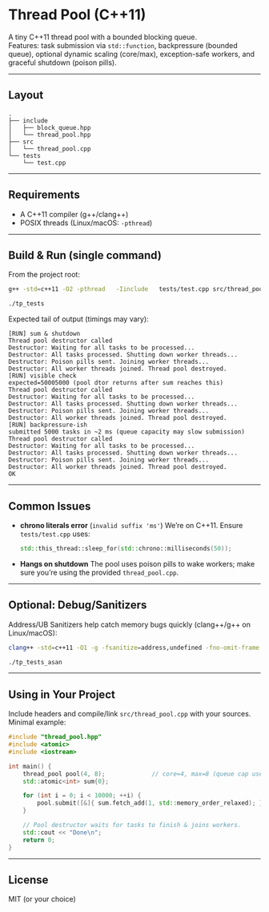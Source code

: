 # Thread Pool (C++11)

A tiny C++11 thread pool with a bounded blocking queue.  
Features: task submission via `std::function`, backpressure (bounded queue), optional dynamic scaling (core/max), exception-safe workers, and graceful shutdown (poison pills).

---

## Layout

```
.
├── include
│   ├── block_queue.hpp
│   └── thread_pool.hpp
├── src
│   └── thread_pool.cpp
└── tests
    └── test.cpp
```

---

## Requirements

- A C++11 compiler (g++/clang++)
- POSIX threads (Linux/macOS: `-pthread`)

---

## Build & Run (single command)

From the project root:

```bash
g++ -std=c++11 -O2 -pthread   -Iinclude   tests/test.cpp src/thread_pool.cpp   -o tp_tests

./tp_tests
```

Expected tail of output (timings may vary):

```
[RUN] sum & shutdown
Thread pool destructor called
Destructor: Waiting for all tasks to be processed...
Destructor: All tasks processed. Shutting down worker threads...
Destructor: Poison pills sent. Joining worker threads...
Destructor: All worker threads joined. Thread pool destroyed.
[RUN] visible check
expected=50005000 (pool dtor returns after sum reaches this)
Thread pool destructor called
Destructor: Waiting for all tasks to be processed...
Destructor: All tasks processed. Shutting down worker threads...
Destructor: Poison pills sent. Joining worker threads...
Destructor: All worker threads joined. Thread pool destroyed.
[RUN] backpressure-ish
submitted 5000 tasks in ~2 ms (queue capacity may slow submission)
Thread pool destructor called
Destructor: Waiting for all tasks to be processed...
Destructor: All tasks processed. Shutting down worker threads...
Destructor: Poison pills sent. Joining worker threads...
Destructor: All worker threads joined. Thread pool destroyed.
OK
```

---

## Common Issues

- **chrono literals error** (`invalid suffix 'ms'`) We’re on C++11. Ensure `tests/test.cpp` uses:

  ```cpp
  std::this_thread::sleep_for(std::chrono::milliseconds(50));
  ```

- **Hangs on shutdown** The pool uses poison pills to wake workers; make sure you’re using the provided `thread_pool.cpp`.

---

## Optional: Debug/Sanitizers

Address/UB Sanitizers help catch memory bugs quickly (clang++/g++ on Linux/macOS):

```bash
clang++ -std=c++11 -O1 -g -fsanitize=address,undefined -fno-omit-frame-pointer   -Iinclude tests/test.cpp src/thread_pool.cpp   -pthread -o tp_tests_asan

./tp_tests_asan
```

---

## Using in Your Project

Include headers and compile/link `src/thread_pool.cpp` with your sources.  
Minimal example:

```cpp
#include "thread_pool.hpp"
#include <atomic>
#include <iostream>

int main() {
    thread_pool pool(4, 8);             // core=4, max=8 (queue cap uses default)
    std::atomic<int> sum{0};

    for (int i = 0; i < 10000; ++i) {
        pool.submit([&]{ sum.fetch_add(1, std::memory_order_relaxed); });
    }

    // Pool destructor waits for tasks to finish & joins workers.
    std::cout << "Done\n";
    return 0;
}
```

---

## License

MIT (or your choice)
